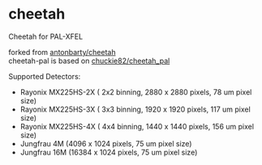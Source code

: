 # cheetah
Cheetah for PAL-XFEL

forked from [antonbarty/cheetah](https://github.com/antonbarty/cheetah)<br/>
cheetah-pal is based on [chuckie82/cheetah_pal](https://github.com/chuckie82/cheetah_pal)

Supported Detectors:
- Rayonix MX225HS-2X ( 2x2 binning, 2880 x 2880 pixels, 78 um pixel size)
- Rayonix MX225HS-3X ( 3x3 binning, 1920 x 1920 pixels, 117 um pixel size)
- Rayonix MX225HS-4X ( 4x4 binning, 1440 x 1440 pixels, 156 um pixel size)
- Jungfrau 4M (4096 x 1024 pixels, 75 um pixel size)
- Jungfrau 16M (16384 x 1024 pixels, 75 um pixel size)


